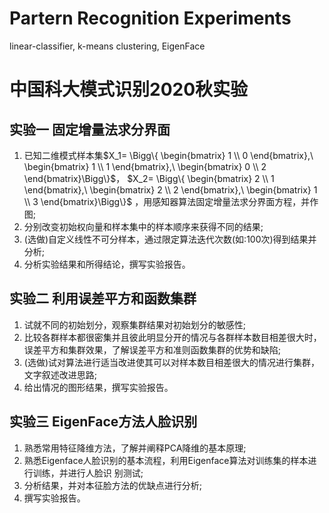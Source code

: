 # Partern Recognition Experiments
linear-classifier, k-means clustering, EigenFace
# 中国科大模式识别2020秋实验
## 实验一 固定增量法求分界面
1. 已知二维模式样本集$X_1= 
\Bigg\{ \begin{bmatrix} 1  \\ 0 \end{bmatrix},\ 
        \begin{bmatrix} 1  \\ 1 \end{bmatrix},\ 
        \begin{bmatrix} 0  \\ 2 \end{bmatrix}\Bigg\}$，
$X_2= \Bigg\{ \begin{bmatrix} 2  \\ 1 \end{bmatrix},\ 
              \begin{bmatrix} 2  \\ 2 \end{bmatrix},\ 
               \begin{bmatrix} 1  \\ 3 \end{bmatrix}\Bigg\}$ ，用感知器算法固定增量法求分界面方程，并作图;
2. 分别改变初始权向量和样本集中的样本顺序来获得不同的结果;
3. (选做)自定义线性不可分样本，通过限定算法迭代次数(如:100次)得到结果并分析;
4. 分析实验结果和所得结论，撰写实验报告。
## 实验二 利用误差平方和函数集群
1. 试就不同的初始划分，观察集群结果对初始划分的敏感性;
2. 比较各群样本都很密集并且彼此明显分开的情况与各群样本数目相差很大时，误差平方和集群效果，了解误差平方和准则函数集群的优势和缺陷;
3. (选做)试对算法进行适当改进使其可以对样本数目相差很大的情况进行集群，文字叙述改进思路;
4. 给出情况的图形结果，撰写实验报告。
## 实验三 EigenFace方法人脸识别
1. 熟悉常用特征降维方法，了解并阐释PCA降维的基本原理;
2. 熟悉Eigenface人脸识别的基本流程，利用Eigenface算法对训练集的样本进行训练，并进行人脸识 别测试;
3. 分析结果，并对本征脸方法的优缺点进行分析;
4. 撰写实验报告。
